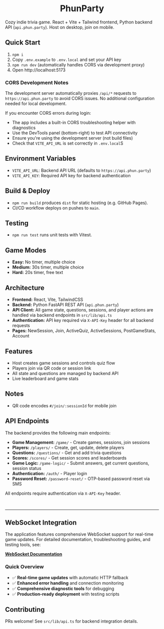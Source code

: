 <div align=center>

# PhunParty
</div>

Cozy indie trivia game. React + Vite + Tailwind frontend, Python backend API (`api.phun.party`). Host on desktop, join on mobile.

## Quick Start

1. `npm i`
2. Copy `.env.example` to `.env.local` and set your API key
3. `npm run dev` (automatically handles CORS via development proxy)
4. Open http://localhost:5173

### CORS Development Notes

The development server automatically proxies `/api/*` requests to `https://api.phun.party` to avoid CORS issues. No additional configuration needed for local development.

If you encounter CORS errors during login:
- The app includes a built-in CORS troubleshooting helper with diagnostics
- Use the DevTools panel (bottom-right) to test API connectivity
- Ensure you're using the development server (not build files)
- Check that `VITE_API_URL` is set correctly in `.env.local`S

## Environment Variables

- `VITE_API_URL`: Backend API URL (defaults to `https://api.phun.party`)
- `VITE_API_KEY`: Required API key for backend authentication

## Build & Deploy

- `npm run build` produces `dist` for static hosting (e.g. GitHub Pages).
- CI/CD workflow deploys on pushes to `main`.

## Testing

- `npm run test` runs unit tests with Vitest.

## Game Modes

- **Easy:** No timer, multiple choice
- **Medium:** 30s timer, multiple choice
- **Hard:** 20s timer, free text

## Architecture

- **Frontend:** React, Vite, TailwindCSS
- **Backend:** Python FastAPI REST API (`api.phun.party`)
- **API Client:** All game state, questions, sessions, and player actions are handled via backend endpoints in `src/lib/api.ts`
- **Authentication:** API key required via `X-API-Key` header for all backend requests
- **Pages:** NewSession, Join, ActiveQuiz, ActiveSessions, PostGameStats, Account

## Features

- Host creates game sessions and controls quiz flow
- Players join via QR code or session link
- All state and questions are managed by backend API
- Live leaderboard and game stats

## Notes

- QR code encodes `#/join/:sessionId` for mobile join

## API Endpoints

The backend provides the following main endpoints:

- **Game Management:** `/game/` - Create games, sessions, join sessions
- **Players:** `/players/` - Create, get, update, delete players  
- **Questions:** `/questions/` - Get and add trivia questions
- **Scores:** `/scores/` - Get session scores and leaderboards
- **Game Logic:** `/game-logic/` - Submit answers, get current questions, session status
- **Authentication:** `/auth/` - Player login
- **Password Reset:** `/password-reset/` - OTP-based password reset via SMS

All endpoints require authentication via `X-API-Key` header.

<br/>

---


## WebSocket Integration

The application features comprehensive WebSocket support for real-time game updates. For detailed documentation, troubleshooting guides, and testing tools, see:

**[WebSocket Documentation](docs/websockets/README.md)**

### Quick Overview
- ✅ **Real-time game updates** with automatic HTTP fallback
- ✅ **Enhanced error handling** and connection monitoring
- ✅ **Comprehensive diagnostic tools** for debugging
- ✅ **Production-ready deployment** with testing scripts

## Contributing

PRs welcome! See `src/lib/api.ts` for backend integration details.